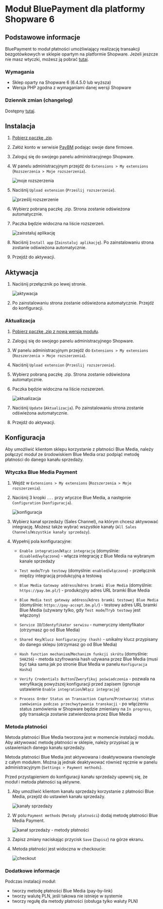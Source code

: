 # Moduł BluePayment dla platformy Shopware 6

## Podstawowe informacje

BluePayment to moduł płatności umożliwiający realizację transakcji bezgotówkowych w sklepie opartym na platformie Shopware. Jeżeli jeszcze nie masz wtyczki, możesz ją pobrać [tutaj](https://github.com/bluepayment-plugin/shopware/releases).

### Wymagania

- Sklep oparty na Shopware 6 (6.4.5.0 lub wyższa)
- Wersja PHP zgodna z wymaganiami danej wersji Shopware

### Dziennik zmian (changelog)

Dostępny [tutaj](./CHANGELOG_pl-PL.md).

## Instalacja

1. [Pobierz paczkę .zip](https://github.com/bluepayment-plugin/shopware/releases).
2. Załóż konto w serwisie [PayBM](https://platnosci.bm.pl/) podając swoje dane firmowe. 
3. Zaloguj się do swojego panelu administracyjnego Shopware.
4. W panelu administracyjnym przejdź do `Extensions > My extensions` (`Rozszerzenia > Moje rozszerzenia`).

   ![moje rozszerzenia](./docs-images/100-my-extensions.png)
5. Naciśnij `Upload extension` (`Prześlij rozszerzenie`).

   ![prześlij rozszerzenie](./docs-images/200-upload-extension.png)
6. Wybierz pobraną paczkę .zip. Strona zostanie odświeżona automatycznie.
7. Paczka będzie widoczna na liście rozszerzeń.

   ![zainstaluj aplikację](./docs-images/300-install.png)
8. Naciśnij `Install app` (`Zainstaluj aplikację`). Po zainstalowaniu strona zostanie odświeżona automatycznie.
9. Przejdź do aktywacji.

## Aktywacja

1. Naciśnij przełącznik po lewej stronie.

   ![aktywacja](./docs-images/400-activate.png)
2. Po zainstalowaniu strona zostanie odświeżona automatycznie. Przejdź do konfiguracji.

### Aktualizacja

1. [Pobierz paczkę .zip z nową wersją modułu](https://github.com/bluepayment-plugin/shopware/releases).
2. Zaloguj się do swojego panelu administracyjnego Shopware.
3. W panelu administracyjnym przejdź do `Extensions > My extensions` (`Rozszerzenia > Moje rozszerzenia`).
4. Naciśnij `Upload extension` (`Prześlij rozszerzenie`).
5. Wybierz pobraną paczkę .zip. Strona zostanie odświeżona automatycznie.
6. Paczka będzie widoczna na liście rozszerzeń.

   ![aktualizacja](./docs-images/500-update.png)
7. Naciśnij `Update` (`Aktualizacja`). Po zainstalowaniu strona zostanie odświeżona automatycznie.
8. Przejdź do aktywacji.

## Konfiguracja

Aby umożliwić klientom sklepu korzystanie z płatności Blue Media, należy połączyć moduł ze środowiskiem Blue Media oraz podpiąć metodę płatności do danego kanału sprzedaży.

### Wtyczka Blue Media Payment

1. Wejdź w `Extensions > My extensions` (`Rozszerzenia > Moje rozszerzenia`).
2. Naciśnij 3 kropki `...` przy wtyczce Blue Media, a następnie `Configuration` (`konfiguracja`).

   ![konfiguracja](./docs-images/600-go-to-configuration.png)

3. Wybierz kanał sprzedaży (Sales Channel), na którym chcesz aktywować integrację. Możesz także wybrać wszystkie kanały (`All Sales Channels`/`Wszystkie kanały sprzedaży`).
4. Wypełnij pola konfiguracyjne:
   - `Enable integration`/`Włącz integrację` (domyślnie: `disabled`/`wyłączone`) - włącza integrację z Blue Media na wybranym kanale sprzedaży
   - `Test mode`/`Tryb testowy` (domyślnie: `enabled`/`włączone`) - przełącznik między integracją produkcyjną a testową
   - `Blue Media Gateway address`/`Adres bramki Blue Media` (domyślnie: `https://pay.bm.pl/`) - produkcyjny adres URL bramki Blue Media
   - `Blue Media test gateway address`/`Adres bramki testowej Blue Media` (domyślnie: `https://pay-accept.bm.pl/`) - testowy adres URL bramki Blue Media (używany tylko, gdy `Test mode`/`Tryb testowy` jest włączony)
   - `Service ID`/`Identyfikator serwisu` - numeryczny identyfikator (otrzymasz go od Blue Media)
   - `Shared Key`/`Klucz konfiguracyjny (hash)` - unikalny klucz przypisany do danego sklepu (otrzymasz go od Blue Media)
   - `Hash function mechanism`/`Mechanizm funkcji skrótu` (domyślnie: `SHA256`) - metoda szyfrowania hash używana przez Blue Media (musi być taka sama jak po stronie Blue Media w panelu `Konfiguracja Hasha`)
   - `Verify Credentials Button`/`Zweryfikuj poświadczenia` - pozwala na weryfikację powyższej konfiguracji przed zapisem (ignoruje ustawienie `Enable integration`/`Włącz integrację`)

   - `Process Order Status on Transaction Capture`/`Przetwarzaj status zamówienia podczas przechwytywania transkacji` - po włączeniu status zamówienia w Shopware będzie zmieniany na `In progress`, gdy transakcja zostanie zatwierdzona przez Blue Media

### Metoda płatności

Metoda płatności Blue Media tworzona jest w momencie instalacji modułu. Aby aktywować metodę płatności w sklepie, należy przypisać ją w ustawieniach danego kanału sprzedaży. 

Metoda płatności Blue Media jest aktywowana i deaktywowana równolegle z całym modułem. Można ją jednak deaktywować również ręcznie w panelu administracyjnym (`Settings > Payment methods`).

Przed przystąpieniem do konfiguracji kanału sprzedaży upewnij się, że moduł i metoda płatności są aktywne.

1. Aby umożliwić klientom kanału sprzedaży korzystanie z płatności Blue Media, przejdź do ustawień kanału sprzedaży.

   ![kanały sprzedaży](./docs-images/700-sales-channels.png)
2. W polu `Payment methods` (`Metody płatności`) dodaj metodę płatności Blue Media Payment.

   ![kanał sprzedaży - metody płatności](./docs-images/800-sales-channel-payment-methods.png)
3. Zapisz zmiany naciskając przycisk `Save` (`Zapisz`) na górze ekranu.
4. Metoda płatności jest widoczna w checkoucie:

   ![checkout](./docs-images/900-checkout.png)

### Dodatkowe informacje

Podczas instalacji moduł:
- tworzy metodę płatności Blue Media (pay-by-link)
- tworzy walutę PLN, jeśli takowa nie istnieje w systemie
- tworzy regułę dla metody płatności (obsługa tylko waluty PLN)

